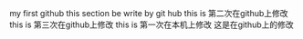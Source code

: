 ﻿my first github
this section be write by git hub
this is 第二次在github上修改
this is 第三次在github上修改
this is 第一次在本机上修改
这是在github上的修改
